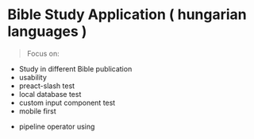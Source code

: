 # Bible Study Application ( hungarian languages )

> Focus on:      
  - Study in different Bible publication
  - usability
  - preact-slash test
  - local database test
  - custom input component test      
  - mobile first
  + pipeline operator using